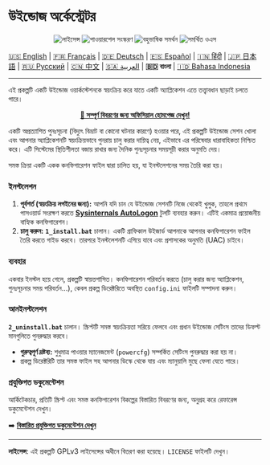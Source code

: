 # উইন্ডোজ অর্কেস্ট্রেটর

<p align="center">
  <img src="https://img.shields.io/badge/লাইসেন্স-GPLv3-blue.svg" alt="লাইসেন্স">
  <img src="https://img.shields.io/badge/PowerShell-5.1%2B-blue" alt="পাওয়ারশেল সংস্করণ">
  <img src="https://img.shields.io/badge/সমর্থন-11_টি_ভাষা-orange.svg" alt="বহুভাষিক সমর্থন">
  <img src="https://img.shields.io/badge/OS-Windows_10_|_11-informational" alt="সমর্থিত ওএস">
</p>

[🇺🇸 English](README.md) | [🇫🇷 Français](README-fr-FR.md) | [🇩🇪 Deutsch](README-de-DE.md) | [🇪🇸 Español](README-es-ES.md) | [🇮🇳 हिंदी](README-hi-IN.md) | [🇯🇵 日本語](README-ja-JP.md) | [🇷🇺 Русский](README-ru-RU.md) | [🇨🇳 中文](README-zh-CN.md) | [🇸🇦 العربية](README-ar-SA.md) | **🇧🇩 বাংলা** | [🇮🇩 Bahasa Indonesia](README-id-ID.md)

---

এই প্রকল্পটি একটি উইন্ডোজ ওয়ার্কস্টেশনকে স্বয়ংক্রিয় করে যাতে একটি অ্যাপ্লিকেশন এতে তত্ত্বাবধান ছাড়াই চলতে পারে।

<p align="center">
  <a href="https://wo.davalan.fr/"><strong>🔗 সম্পূর্ণ বিবরণের জন্য অফিসিয়াল হোমপেজ দেখুন!</strong></a>
</p>

একটি অপ্রত্যাশিত পুনঃসূচনা (বিদ্যুৎ বিভ্রাট বা কোনো ঘটনার কারণে) হওয়ার পরে, এই প্রকল্পটি উইন্ডোজ সেশন খোলা এবং আপনার অ্যাপ্লিকেশনটি স্বয়ংক্রিয়ভাবে পুনরায় চালু করার দায়িত্ব নেয়, এইভাবে এর পরিষেবার ধারাবাহিকতা নিশ্চিত করে। এটি সিস্টেমের স্থিতিশীলতা বজায় রাখার জন্য দৈনিক পুনঃসূচনার সময়সূচী করার অনুমতি দেয়।

সমস্ত ক্রিয়া একটি একক কনফিগারেশন ফাইল দ্বারা চালিত হয়, যা ইনস্টলেশনের সময় তৈরি করা হয়।

### **ইনস্টলেশন**

1.  **পূর্বশর্ত (স্বয়ংক্রিয় লগইনের জন্য):** আপনি যদি চান যে উইন্ডোজ সেশনটি নিজে থেকেই খুলুক, তাহলে প্রথমে পাসওয়ার্ড সংরক্ষণ করতে **[Sysinternals AutoLogon](https://learn.microsoft.com/bn-bd/sysinternals/downloads/autologon)** টুলটি ব্যবহার করুন। এটিই একমাত্র প্রয়োজনীয় বাহ্যিক কনফিগারেশন।
2.  **চালু করুন:** **`1_install.bat`** চালান। একটি গ্রাফিকাল উইজার্ড আপনাকে আপনার কনফিগারেশন ফাইল তৈরি করতে গাইড করবে। তারপরে ইনস্টলেশনটি এগিয়ে যাবে এবং প্রশাসকের অনুমতি (UAC) চাইবে।

### **ব্যবহার**

একবার ইনস্টল হয়ে গেলে, প্রকল্পটি স্বায়ত্তশাসিত। কনফিগারেশন পরিবর্তন করতে (চালু করার জন্য অ্যাপ্লিকেশন, পুনঃসূচনার সময় পরিবর্তন...), কেবল প্রকল্প ডিরেক্টরিতে অবস্থিত `config.ini` ফাইলটি সম্পাদনা করুন।

### **আনইনস্টলেশন**

**`2_uninstall.bat`** চালান। স্ক্রিপ্টটি সমস্ত স্বয়ংক্রিয়তা সরিয়ে ফেলবে এবং প্রধান উইন্ডোজ সেটিংস তাদের ডিফল্ট মানগুলিতে পুনরুদ্ধার করবে।

*   **গুরুত্বপূর্ণ দ্রষ্টব্য:** শুধুমাত্র পাওয়ার ম্যানেজমেন্ট (`powercfg`) সম্পর্কিত সেটিংস পুনরুদ্ধার করা হয় না।
*   প্রকল্প ডিরেক্টরিটি তার সমস্ত ফাইল সহ আপনার ডিস্কে থেকে যায় এবং ম্যানুয়ালি মুছে ফেলা যেতে পারে।

### **প্রযুক্তিগত ডকুমেন্টেশন**

আর্কিটেকচার, প্রতিটি স্ক্রিপ্ট এবং সমস্ত কনফিগারেশন বিকল্পের বিস্তারিত বিবরণের জন্য, অনুগ্রহ করে রেফারেন্স ডকুমেন্টেশন দেখুন।

➡️ **[বিস্তারিত প্রযুক্তিগত ডকুমেন্টেশন দেখুন](./docs/bn-BD/DEVELOPER_NIRDESHIKA.md)**

---
**লাইসেন্স**: এই প্রকল্পটি GPLv3 লাইসেন্সের অধীনে বিতরণ করা হয়েছে। `LICENSE` ফাইলটি দেখুন।
